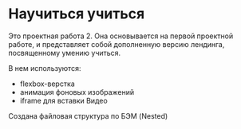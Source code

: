 # Научиться учиться

Это проектная работа 2. Она основывается на первой проектной работе, и представляет собой дополненную версию лендинга, посвященному умению учиться.

В нем используются:
- flexbox-верстка
- анимация фоновых изображений
- iframe для вставки Видео

Создана файловая структура по БЭМ (Nested)